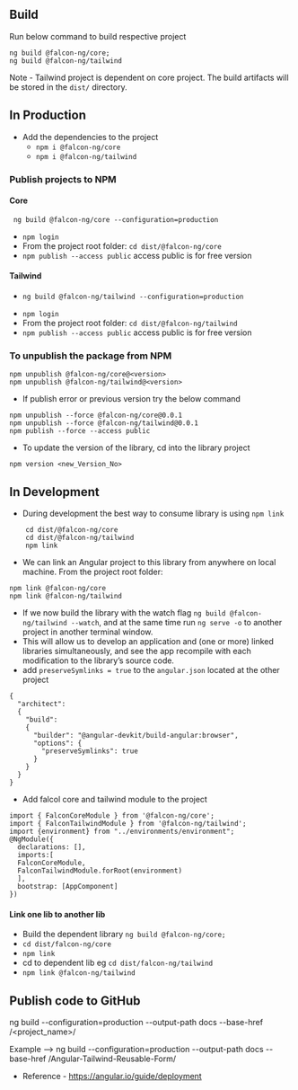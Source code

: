 ## Build

Run below command to build respective project

```
ng build @falcon-ng/core;
ng build @falcon-ng/tailwind
```

Note - Tailwind project is dependent on core project. The build artifacts will be stored in the `dist/` directory.

## In Production

- Add the dependencies to the project
  - `npm i @falcon-ng/core`
  - `npm i @falcon-ng/tailwind`

### Publish projects to NPM

#### Core

     ng build @falcon-ng/core --configuration=production

- `npm login`
- From the project root folder: `cd dist/@falcon-ng/core`
- `npm publish --access public` access public is for free version

#### Tailwind

-     ng build @falcon-ng/tailwind --configuration=production
- `npm login`
- From the project root folder: `cd dist/@falcon-ng/tailwind`
- `npm publish --access public` access public is for free version

### To unpublish the package from NPM

    npm unpublish @falcon-ng/core@<version>
    npm unpublish @falcon-ng/tailwind@<version>

- If publish error or previous version try the below command

```
npm unpublish --force @falcon-ng/core@0.0.1
npm unpublish --force @falcon-ng/tailwind@0.0.1
npm publish --force --access public
```

- To update the version of the library, cd into the library project

```
npm version <new_Version_No>
```

## In Development

- During development the best way to consume library is using `npm link`

```
    cd dist/@falcon-ng/core
    cd dist/@falcon-ng/tailwind
    npm link
```

- We can link an Angular project to this library from anywhere on local machine. From the project root folder:

```
npm link @falcon-ng/core
npm link @falcon-ng/tailwind
```

- If we now build the library with the watch flag `ng build @falcon-ng/tailwind --watch`, and at the same time run `ng serve -o` to another project in another terminal window.
- This will allow us to develop an application and (one or more) linked libraries simultaneously, and see the app recompile with each modification to the library’s source code.
- add `preserveSymlinks = true` to the `angular.json` located at the other project

```
{
  "architect":
  {
    "build":
    {
      "builder": "@angular-devkit/build-angular:browser",
      "options": {
        "preserveSymlinks": true
      }
    }
  }
}
```

- Add falcol core and tailwind module to the project

```
import { FalconCoreModule } from '@falcon-ng/core';
import { FalconTailwindModule } from '@falcon-ng/tailwind';
import {environment} from "../environments/environment";
@NgModule({
  declarations: [],
  imports:[
  FalconCoreModule,
  FalconTailwindModule.forRoot(environment)
  ],
  bootstrap: [AppComponent]
})
```

#### Link one lib to another lib

- Build the dependent library `ng build @falcon-ng/core;`
- `cd dist/falcon-ng/core`
- `npm link`
- cd to dependent lib eg `cd dist/falcon-ng/tailwind`
- `npm link @falcon-ng/tailwind`

## Publish code to GitHub

ng build --configuration=production --output-path docs --base-href /<project_name>/

Example --> ng build --configuration=production --output-path docs --base-href /Angular-Tailwind-Reusable-Form/

- Reference - https://angular.io/guide/deployment
